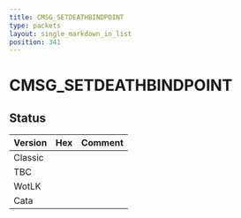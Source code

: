 ```yaml
---
title: CMSG_SETDEATHBINDPOINT
type: packets
layout: single_markdown_in_list
position: 341
---
```


# CMSG_SETDEATHBINDPOINT

## Status

Version | Hex | Comment
---------- | ---------- | ---------- 
Classic |  |  
TBC |  |  
WotLK |  |  
Cata |  |  
